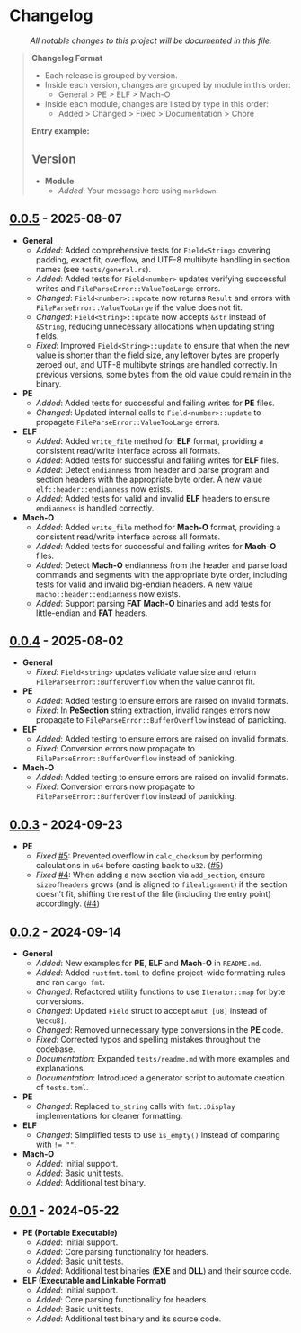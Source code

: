 # Changelog

<div align="center">
  <i>
    All notable changes to this project will be documented in this file.
  </i>
</div>

> **Changelog Format**
>
> - Each release is grouped by version.
> - Inside each version, changes are grouped by module in this order:
>   * General > PE > ELF > Mach-O
> - Inside each module, changes are listed by type in this order:
>   * Added > Changed > Fixed > Documentation > Chore 
>
> **Entry example:**
> ## Version
> - **Module**
>     - *Added*: Your message here using `markdown`.


## [0.0.5](https://github.com/M3str3/HexSpell/pull/10) - 2025-08-07

- **General**
    - *Added*: Added comprehensive tests for `Field<String>` covering padding, exact fit, overflow, and UTF-8 multibyte handling in section names (see `tests/general.rs`).
    - *Added*: Added tests for `Field<number>` updates verifying successful writes and `FileParseError::ValueTooLarge` errors.
    - *Changed*: `Field<number>::update` now returns `Result` and errors with `FileParseError::ValueTooLarge` if the value does not fit.
    - *Changed*: `Field<String>::update` now accepts `&str` instead of `&String`, reducing unnecessary allocations when updating string fields.
    - *Fixed*: Improved `Field<String>::update` to ensure that when the new value is shorter than the field size, any leftover bytes are properly zeroed out, and UTF-8 multibyte strings are handled correctly. In previous versions, some bytes from the old value could remain in the binary.
- **PE**
    - *Added*: Added tests for successful and failing writes for **PE** files.
    - *Changed*: Updated internal calls to `Field<number>::update` to propagate `FileParseError::ValueTooLarge` errors.
- **ELF**
    - *Added*: Added `write_file` method for **ELF** format, providing a consistent read/write interface across all formats.
    - *Added*: Added tests for successful and failing writes for **ELF** files.
    - *Added*: Detect `endianness` from header and parse program and section headers with the appropriate byte order. A new value `elf::header::endianness` now exists.
    - *Added*: Added tests for valid and invalid **ELF** headers to ensure `endianness` is handled correctly.
- **Mach-O**
    - *Added*: Added `write_file` method for **Mach-O** format, providing a consistent read/write interface across all formats.
    - *Added*: Added tests for successful and failing writes for **Mach-O** files.
    - *Added*: Detect **Mach-O** endianness from the header and parse load commands and segments with the appropriate byte order, including tests for valid and invalid big-endian headers. A new value `macho::header::endianness` now exists.
    - *Added*: Support parsing **FAT** **Mach-O** binaries and add tests for little-endian and **FAT** headers.

## [0.0.4](https://github.com/M3str3/HexSpell/pull/9) - 2025-08-02

- **General**
    - *Fixed*: `Field<string>` updates validate value size and return `FileParseError::BufferOverflow` when the value cannot fit.
- **PE**
    - *Added*: Added testing to ensure errors are raised on invalid formats.
    - *Fixed*: In **PeSection** string extraction, invalid ranges errors now propagate to  `FileParseError::BufferOverflow` instead of panicking.
- **ELF**
    - *Added*: Added testing to ensure errors are raised on invalid formats.
    - *Fixed*: Conversion errors now propagate to `FileParseError::BufferOverflow` instead of panicking.
- **Mach-O**
    - *Added*: Added testing to ensure errors are raised on invalid formats.
    - *Fixed*: Conversion errors now propagate to `FileParseError::BufferOverflow` instead of panicking.


## [0.0.3](https://github.com/M3str3/HexSpell/pull/6) - 2024-09-23

- **PE**
    - *Fixed* [#5](https://github.com/M3str3/HexSpell/issues/5): Prevented overflow in `calc_checksum` by performing calculations in `u64` before casting back to `u32`. ([#5](https://github.com/M3str3/HexSpell/issues/5))
    - *Fixed* [#4](https://github.com/M3str3/HexSpell/issues/4): When adding a new section via `add_section`, ensure `sizeofheaders` grows (and is aligned to `filealignment`) if the section doesn’t fit, shifting the rest of the file (including the entry point) accordingly. ([#4](https://github.com/M3str3/HexSpell/issues/4))

## [0.0.2](https://github.com/M3str3/HexSpell/pull/3) - 2024-09-14

- **General**
    - *Added*: New examples for **PE**, **ELF** and **Mach-O** in `README.md`.
    - *Added*: Added `rustfmt.toml` to define project-wide formatting rules and ran `cargo fmt`.
    - *Changed*: Refactored utility functions to use `Iterator::map` for byte conversions.
    - *Changed*: Updated `Field` struct to accept `&mut [u8]` instead of `Vec<u8]`.
    - *Changed*: Removed unnecessary type conversions in the **PE** code.
    - *Fixed*: Corrected typos and spelling mistakes throughout the codebase.
    - *Documentation*: Expanded `tests/readme.md` with more examples and explanations.
    - *Documentation*: Introduced a generator script to automate creation of `tests.toml`.
- **PE**
    - *Changed*: Replaced `to_string` calls with `fmt::Display` implementations for cleaner formatting.
- **ELF**
    - *Changed*: Simplified tests to use `is_empty()` instead of comparing with `!= ""`.
- **Mach-O**
    - *Added*: Initial support.
    - *Added*: Basic unit tests.
    - *Added*: Additional test binary.

## [0.0.1](https://github.com/M3str3/HexSpell/pull/2) - 2024-05-22

- **PE (Portable Executable)**
    - *Added*: Initial support.
    - *Added*: Core parsing functionality for headers.
    - *Added*: Basic unit tests.
    - *Added*: Additional test binaries (**EXE** and **DLL**) and their source code.
- **ELF (Executable and Linkable Format)**
    - *Added*: Initial support.
    - *Added*: Core parsing functionality for headers.
    - *Added*: Basic unit tests.
    - *Added*: Additional test binary and its source code.
